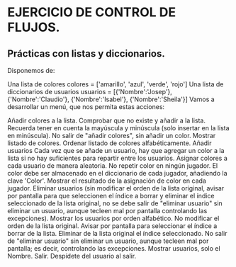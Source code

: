 # EJERCICIO DE CONTROL DE FLUJOS.
## Prácticas con listas y diccionarios.
Disponemos de:

Una lista de colores colores = ['amarillo', 'azul', 'verde', 'rojo']
Una lista de diccionarios de usuarios usuarios = [{'Nombre':'Josep'}, {'Nombre':'Claudio'}, {'Nombre':'Isabel'}, {'Nombre':'Sheila'}]
Vamos a desarrollar un menú, que nos permita estas acciones:

Añadir colores a la lista.
Comprobar que no existe y añadir a la lista.
Recuerda tener en cuenta la mayúscula y minúscula (solo insertar en la lista en minúscula).
No salir de "añadir colores", sin añadir un color.
Mostrar listado de colores.
Ordenar listado de colores alfabéticamente.
Añadir usuarios
Cada vez que se añade un usuario, hay que agregar un color a la lista si no hay suficientes para repartir entre los usuarios.
Asignar colores a cada usuario de manera aleatoria.
No repetir color en ningún jugador.
El color debe ser almacenado en el diccionario de cada jugador, añadiendo la clave 'Color'.
Mostrar el resultado de la asignación de color en cada jugador.
Eliminar usuarios (sin modificar el orden de la lista original, avisar por pantalla para que seleccionen el índice a borrar y eliminar el índice seleccionado de la lista original, no se debe salir de "eliminar usuario" sin eliminar un usuario, aunque tecleen mal por pantalla controlando las excepciones).
Mostrar los usuarios por orden alfabético.
No modificar el orden de la lista original.
Avisar por pantalla para seleccionar el índice a borrar de la lista.
Eliminar de la lista original el índice seleccionado.
No salir de "eliminar usuario" sin eliminar un usuario, aunque tecleen mal por pantalla; es decir, controlando las excepciones.
Mostrar usuarios, solo el Nombre.
Salir.
Despídete del usuario al salir.
